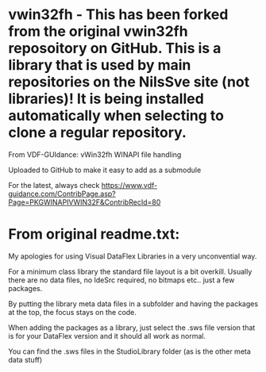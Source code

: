 # vwin32fh - This has been forked from the original vwin32fh reposoitory on GitHub. This is a library that is used by main repositories on the NilsSve site (not libraries)! It is being installed automatically when selecting to clone a regular repository.
From VDF-GUIdance: vWin32fh WINAPI file handling

Uploaded to GitHub to make it easy to add as a submodule

For the latest, always check https://www.vdf-guidance.com/ContribPage.asp?Page=PKGWINAPIVWIN32F&ContribRecId=80

# From original readme.txt:
My apologies for using Visual DataFlex Libraries in a very unconvential way.

For a minimum class library the standard file layout is a bit overkill.
Usually there are no data files, no IdeSrc required, no bitmaps etc.. just a few packages.

By putting the library meta data files in a subfolder and having the packages at the top, the focus stays on the code.

When adding the packages as a library, just select the .sws file version that is for your DataFlex version and it should all work as normal.

You can find the .sws files in the StudioLibrary folder (as is the other meta data stuff)
